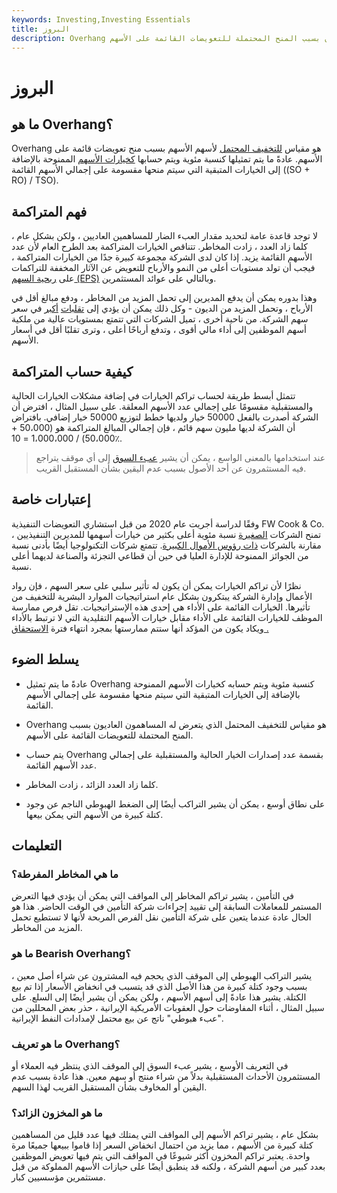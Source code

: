 ```yaml
---
keywords: Investing,Investing Essentials
title: البروز
description: Overhang هو مقياس للتخفيف المحتمل الذي يتعرض له المساهمون العاديون بسبب المنح المحتملة للتعويضات القائمة على الأسهم.
---
```


# البروز
## ما هو Overhang؟

Overhang هو مقياس [للتخفيف المحتمل](/dilution) لأسهم الأسهم بسبب منح تعويضات قائمة على الأسهم. عادةً ما يتم تمثيلها كنسبة مئوية ويتم حسابها [كخيارات الأسهم](/stockoption) الممنوحة بالإضافة إلى الخيارات المتبقية التي سيتم منحها مقسومة على إجمالي الأسهم القائمة ((SO + RO) / TSO).

## فهم المتراكمة

لا توجد قاعدة عامة لتحديد مقدار العبء الضار للمساهمين العاديين ، ولكن بشكل عام ، كلما زاد العدد ، زادت المخاطر. تتناقص الخيارات المتراكمة بعد الطرح العام لأن عدد الأسهم القائمة يزيد. إذا كان لدى الشركة مجموعة كبيرة جدًا من الخيارات المتراكمة ، فيجب أن تولد مستويات أعلى من النمو والأرباح للتعويض عن الآثار المخففة للتراكمات على [ربحية السهم (EPS)](/eps) وبالتالي على عوائد المستثمرين.

وهذا بدوره يمكن أن يدفع المديرين إلى تحمل المزيد من المخاطر ، ودفع مبالغ أقل في الأرباح ، وتحمل المزيد من الديون - وكل ذلك يمكن أن يؤدي إلى [تقلبات](/volatility) [أكبر](/volatility) في سعر سهم الشركة. من ناحية أخرى ، تميل الشركات التي تتمتع بمستويات عالية من ملكية أسهم الموظفين إلى أداء مالي أقوى ، وتدفع أرباحًا أعلى ، وترى تقلبًا أقل في أسعار الأسهم.

## كيفية حساب المتراكمة

تتمثل أبسط طريقة لحساب تراكم الخيارات في إضافة مشكلات الخيارات الحالية والمستقبلية مقسومًا على إجمالي عدد الأسهم المعلقة. على سبيل المثال ، افترض أن الشركة أصدرت بالفعل 50000 خيار ولديها خطط لتوزيع 50000 خيار إضافي. بافتراض أن الشركة لديها مليون سهم قائم ، فإن إجمالي المبالغ المتراكمة هو (50،000 + 50،000) / 1،000،000 = 10٪.

> عند استخدامها بالمعنى الواسع ، يمكن أن يشير [عبء السوق](/marketoverhang) إلى أي موقف يتراجع فيه المستثمرون عن أحد الأصول بسبب عدم اليقين بشأن المستقبل القريب.

>

## إعتبارات خاصة

وفقًا لدراسة أجريت عام 2020 من قبل استشاري التعويضات التنفيذية FW Cook & Co. ، تمنح الشركات [الصغيرة](/small-cap) نسبة مئوية أعلى بكثير من خيارات أسهمها للمديرين التنفيذيين مقارنة بالشركات [ذات رؤوس الأموال الكبيرة](/large-cap). تتمتع شركات التكنولوجيا أيضًا بأدنى نسبة من الجوائز الممنوحة للإدارة العليا في حين أن قطاعي التجزئة والصناعة لديهما أعلى نسبة.

نظرًا لأن تراكم الخيارات يمكن أن يكون له تأثير سلبي على سعر السهم ، فإن رواد الأعمال وإدارة الشركة يبتكرون بشكل عام استراتيجيات الموارد البشرية للتخفيف من تأثيرها. الخيارات القائمة على الأداء هي إحدى هذه الإستراتيجيات. تقل فرص ممارسة الموظف للخيارات القائمة على الأداء مقابل خيارات الأسهم التقليدية التي لا ترتبط بالأداء ويكاد يكون من المؤكد أنها ستتم ممارستها بمجرد انتهاء فترة [الاستحقاق .](/vesting)

## يسلط الضوء

- عادةً ما يتم تمثيل Overhang كنسبة مئوية ويتم حسابه كخيارات الأسهم الممنوحة بالإضافة إلى الخيارات المتبقية التي سيتم منحها مقسومة على إجمالي الأسهم القائمة.

- Overhang هو مقياس للتخفيف المحتمل الذي يتعرض له المساهمون العاديون بسبب المنح المحتملة للتعويضات القائمة على الأسهم.

- يتم حساب Overhang بقسمة عدد إصدارات الخيار الحالية والمستقبلية على إجمالي عدد الأسهم القائمة.

- كلما زاد العدد الزائد ، زادت المخاطر.

- على نطاق أوسع ، يمكن أن يشير التراكب أيضًا إلى الضغط الهبوطي الناجم عن وجود كتلة كبيرة من الأسهم التي يمكن بيعها.

## التعليمات

### ما هي المخاطر المفرطة؟

في التأمين ، يشير تراكم المخاطر إلى المواقف التي يمكن أن يؤدي فيها التعرض المستمر للمعاملات السابقة إلى تقييد إجراءات شركة التأمين في الوقت الحاضر. هذا هو الحال عادة عندما يتعين على شركة التأمين نقل الفرص المربحة لأنها لا تستطيع تحمل المزيد من المخاطر.

### ما هو Bearish Overhang؟

يشير التراكب الهبوطي إلى الموقف الذي يحجم فيه المشترون عن شراء أصل معين ، بسبب وجود كتلة كبيرة من هذا الأصل الذي قد يتسبب في انخفاض الأسعار إذا تم بيع الكتلة. يشير هذا عادةً إلى أسهم الأسهم ، ولكن يمكن أن يشير أيضًا إلى السلع. على سبيل المثال ، أثناء المفاوضات حول العقوبات الأمريكية الإيرانية ، حذر بعض المحللين من "عبء هبوطي" ناتج عن بيع محتمل لإمدادات النفط الإيرانية.

### ما هو تعريف Overhang؟

في التعريف الأوسع ، يشير عبء السوق إلى الموقف الذي ينتظر فيه العملاء أو المستثمرون الأحداث المستقبلية بدلاً من شراء منتج أو سهم معين. هذا عادة بسبب عدم اليقين أو المخاوف بشأن المستقبل القريب لهذا السهم.

### ما هو المخزون الزائد؟

بشكل عام ، يشير تراكم الأسهم إلى المواقف التي يمتلك فيها عدد قليل من المساهمين كتلة كبيرة من الأسهم ، مما يزيد من احتمال انخفاض السعر إذا قاموا ببيعها جميعًا مرة واحدة. يعتبر تراكم المخزون أكثر شيوعًا في المواقف التي يتم فيها تعويض الموظفين بعدد كبير من أسهم الشركة ، ولكنه قد ينطبق أيضًا على حيازات الأسهم المملوكة من قبل مستثمرين مؤسسيين كبار.

